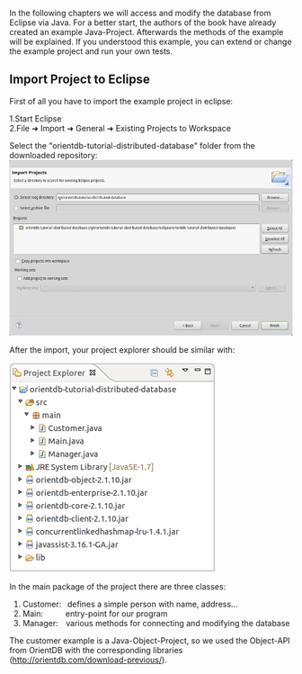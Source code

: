 In the following chapters we will access and modify the database from Eclipse via Java.
For a better start, the authors of the book have already created an example Java-Project.
Afterwards the methods of the example will be explained. If you understood this example, you can extend or change the example project and run your own tests.

## Import Project to Eclipse

First of all you have to import the example project in eclipse:

1.Start Eclipse <br/>
2.File &#x279c; Import &#x279c; General &#x279c; Existing Projects to Workspace

Select the "orientdb-tutorial-distributed-database" folder from the downloaded repository:</br>
    ![](./images/project-import.png)

After the import, your project explorer should be similar with:

![](./images/project-explorer.png)

In the main package of the project there are three classes:
    
1. Customer:&ensp; defines a simple person with name, address...
2. Main:&ensp; &ensp; &ensp; &ensp;entry-point for our program
3. Manager:&ensp;&ensp;various methods for connecting and modifying the database



The customer example is a Java-Object-Project, so we used the Object-API from OrientDB with the corresponding libraries  (http://orientdb.com/download-previous/).